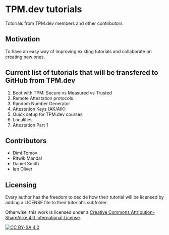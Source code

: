 # TPM.dev tutorials

Tutorials from TPM.dev members and other contributors

## Motivation

To have an easy way of improving existing tutorials and collaborate on creating new ones.

## Current list of tutorials that will be transfered to GitHub from TPM.dev

1. Boot with TPM: Secure vs Measured vs Trusted
1. Remote Attestation protocols
1. Random Number Generator
1. Attestation Keys (AK/AIK)
1. Quick setup for TPM.dev courses
1. Localities
1. Attestation Part 1

## Contributors

* Dimi Tomov
* Ritwik Mandal
* Daniel Smith
* Ian Oliver

## Licensing

Every author has the freedom to decide how their tutorial will be licensed by adding a LICENSE file to their tutorial's subfolder.

Otherwise, this work is licensed under a [Creative Commons Attribution-ShareAlike 4.0 International License][cc-by-sa].

[![CC BY-SA 4.0][cc-by-sa-shield]][cc-by-sa]

[cc-by-sa]: http://creativecommons.org/licenses/by-sa/4.0/
[cc-by-sa-shield]: https://img.shields.io/badge/License-CC%20BY--SA%204.0-lightgrey.svg
